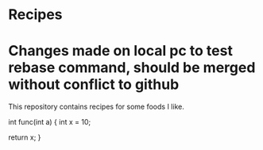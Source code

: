 # Recipes
# Changes made on local pc to test rebase command, should be merged without conflict to github
This repository contains recipes for some foods I like.


int func(int a)
{
  int x = 10;
  
  return x;
}
